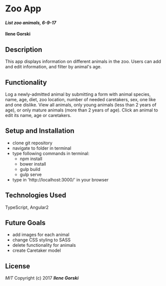 # Zoo App

#### _List zoo animals, 6-9-17_
#### **Ilene Gorski**

## Description
This app displays information on different animals in the zoo. Users can add and edit information, and filter by animal's age.

## Functionality
Log a newly-admitted animal by submitting a form with animal species, name, age, diet, zoo location, number of needed caretakers, sex, one like and one dislike.
View all animals, only young animals (less than 2 years of age), or only mature animals (more than 2 years of age).
Click an animal to edit its name, age or caretakers.

## Setup and Installation
  * clone git repository
  * navigate to folder in terminal
  * type following commands in terminal:
    * npm install
    * bower install
    * gulp build
    * gulp serve
  * type in 'http://localhost:3000/' in your browser

## Technologies Used
  TypeScript, Angular2

## Future Goals
  * add images for each animal
  * change CSS styling to SASS
  * delete functionality for animals
  * create Caretaker model

## License
*MIT*
Copyright (c) 2017 **_Ilene Gorski_**

